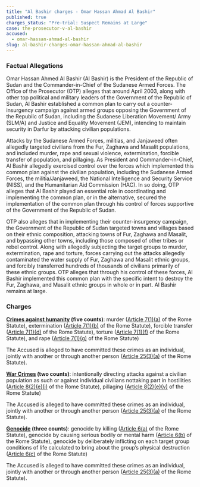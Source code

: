 ```yaml
---
title: "Al Bashir charges - Omar Hassan Ahmad Al Bashir"
published: true
charges_status: "Pre-trial: Suspect Remains at Large"
case: the-prosecutor-v-al-bashir
accused:
  - omar-hassan-ahmad-al-bashir
slug: al-bashir-charges-omar-hassan-ahmad-al-bashir
---
```


### Factual Allegations

Omar Hassan Ahmed Al Bashir (Al Bashir) is the President of the Republic of Sudan and the Commander-in-Chief of the Sudanese Armed Forces. The Office of the Prosecutor (OTP) alleges that around April 2003, along with other top political and military leaders of the Government of the Republic of Sudan, Al Bashir established a common plan to carry out a counter-insurgency campaign against armed groups opposing the Government of the Republic of Sudan, including the Sudanese Liberation Movement/ Army (SLM/A) and Justice and Equality Movement (JEM), intending to maintain security in Darfur by attacking civilian populations.

Attacks by the Sudanese Armed Forces, militias, and Janjaweed often allegedly targeted civilians from the Fur, Zaghawa and Masalit populations, and included murder, rape and sexual violence, extermination, forcible transfer of population, and pillaging. As President and Commander-in-Chief, Al Bashir allegedly exercised control over the forces which implemented this common plan against the civilian population, including the Sudanese Armed Forces, the militia/Janjaweed, the National Intelligence and Security Service (NISS), and the Humanitarian Aid Commission (HAC). In so doing, OTP alleges that Al Bashir played an essential role in coordinating and implementing the common plan, or in the alternative, secured the implementation of the common plan through his control of forces supportive of the Government of the Republic of Sudan.

OTP also alleges that in implementing their counter-insurgency campaign, the Government of the Republic of Sudan targeted towns and villages based on their ethnic composition, attacking towns of Fur, Zaghawa and Masalit, and bypassing other towns, including those composed of other tribes or rebel control. Along with allegedly subjecting the target groups to murder, extermination, rape and torture, forces carrying out the attacks allegedly contaminated the water supply of Fur, Zaghawa and Masalit ethnic groups, and forcibly transferred hundreds of thousands of civilians primarily of these ethnic groups. OTP alleges that through his control of these forces, Al Bashir implemented this common plan with the specific intent to destroy the Fur, Zaghawa, and Masalit ethnic groups in whole or in part. Al Bashir remains at large.

### Charges

**[Crimes against humanity](http://www.casematrixnetwork.org/case-m/klamberg-commentary/rome-statute/#c1171) (five counts)**: murder ([Article 7(1)(a)](http://www.casematrixnetwork.org/cmn-knowledge-hub/klamberg-commentary/elements-of-crime/#c2286) of the Rome Statute), extermination ([Article 7(1)(b)](http://www.casematrixnetwork.org/cmn-knowledge-hub/klamberg-commentary/elements-of-crime/#c2287) of the Rome Statute), forcible transfer ([Article 7(1)(d)](http://www.casematrixnetwork.org/cmn-knowledge-hub/klamberg-commentary/elements-of-crime/#c2289) of the Rome Statute), torture ([Article 7(1)(f)](http://www.casematrixnetwork.org/cmn-knowledge-hub/klamberg-commentary/elements-of-crime/#c2291) of the Rome Statute), and rape ([Article 7(1)(g)](http://www.casematrixnetwork.org/cmn-knowledge-hub/klamberg-commentary/elements-of-crime/#c2292) of the Rome Statute)

The Accused is alleged to have committed these crimes as an individual, jointly with another or through another person ([Article 25(3)(a)](http://www.casematrixnetwork.org/case-m/klamberg-commentary/rome-statute/#c1198) of the Rome Statute).

**[War Crimes](http://www.casematrixnetwork.org/case-m/klamberg-commentary/rome-statute/#c1172) (two counts)**: intentionally directing attacks against a civilian population as such or against individual civilians nottaking part in hostilities ([Article 8(2)(e)(i)](http://www.casematrixnetwork.org/cmn-knowledge-hub/klamberg-commentary/elements-of-crime/#c2367) of the Rome Statute), pillaging ([Article 8(2)(e)(v)](http://www.casematrixnetwork.org/cmn-knowledge-hub/klamberg-commentary/elements-of-crime/#c2371) of the Rome Statute)

The Accused is alleged to have committed these crimes as an individual, jointly with another or through another person ([Article 25(3)(a)](http://www.casematrixnetwork.org/case-m/klamberg-commentary/rome-statute/#c1198) of the Rome Statute).

**[Genocide](http://www.casematrixnetwork.org/case-m/klamberg-commentary/rome-statute/#c1170) (three counts)**: genocide by killing ([Article 6(a)](http://www.casematrixnetwork.org/cmn-knowledge-hub/klamberg-commentary/elements-of-crime/#c2280) of the Rome Statute), genocide by causing serious bodily or mental harm ([Article 6(b)](http://www.casematrixnetwork.org/cmn-knowledge-hub/klamberg-commentary/elements-of-crime/#c2281) of the Rome Statute), genocide by deliberately inflicting on each target group conditions of life calculated to bring about the group’s physical destruction ([Article 6(c)](http://www.casematrixnetwork.org/cmn-knowledge-hub/klamberg-commentary/elements-of-crime/#c2282) of the Rome Statute)

The Accused is alleged to have committed these crimes as an individual, jointly with another or through another person ([Article 25(3)(a)](http://www.casematrixnetwork.org/case-m/klamberg-commentary/rome-statute/#c1198) of the Rome Statute).

